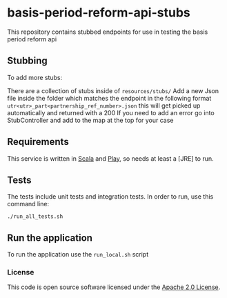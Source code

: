
# basis-period-reform-api-stubs

This repository contains stubbed endpoints for use in testing the basis period reform api

## Stubbing
To add more stubs:

There are a collection of stubs inside of `resources/stubs/`
Add a new Json file inside the folder which matches the endpoint in the following format `utr<utr>_part<partnership_ref_number>.json` this will get picked up automatically and returned with a 200
If you need to add an error go into StubController and add to the map at the top for your case

## Requirements

This service is written in [Scala](http://www.scala-lang.org/) and [Play](http://playframework.com/), so needs at least
a [JRE] to run.

## Tests

The tests include unit tests and integration tests.
In order to run, use this command line:

```
./run_all_tests.sh
```

## Run the application

To run the application use the `run_local.sh` script

### License

This code is open source software licensed under the [Apache 2.0 License]("http://www.apache.org/licenses/LICENSE-2.0.html").